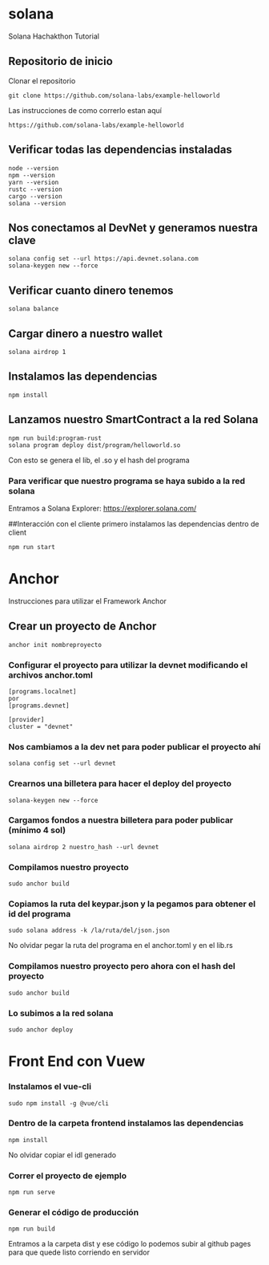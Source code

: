 # solana
Solana Hachakthon Tutorial

## Repositorio de inicio
Clonar el repositorio 
``` 
git clone https://github.com/solana-labs/example-helloworld 

```
Las instrucciones de como correrlo estan aquí
``` 
https://github.com/solana-labs/example-helloworld
```
## Verificar todas las dependencias instaladas

``` 
node --version
npm --version
yarn --version
rustc --version
cargo --version
solana --version
```
## Nos conectamos al DevNet y generamos nuestra clave
``` 
solana config set --url https://api.devnet.solana.com
solana-keygen new --force
```
 
## Verificar cuanto dinero tenemos
``` 
solana balance
```

## Cargar dinero a nuestro wallet
``` 
solana airdrop 1
```
## Instalamos las dependencias
``` 
npm install
```

## Lanzamos nuestro SmartContract a la red Solana

``` 
npm run build:program-rust 
solana program deploy dist/program/helloworld.so
```
Con esto se genera el lib, el .so y el hash del programa

### Para verificar que nuestro programa se haya subido a la red solana
Entramos a Solana Explorer: https://explorer.solana.com/

##Interacción con el cliente
primero instalamos las dependencias dentro de client

``` 
npm run start 
```
# Anchor
Instrucciones para utilizar el Framework Anchor

## Crear un proyecto de Anchor

``` 
anchor init nombreproyecto
```
### Configurar el proyecto para utilizar la devnet modificando el archivos anchor.toml 

```
[programs.localnet]
por 
[programs.devnet]

[provider]
cluster = "devnet"

```
### Nos cambiamos a la dev net para poder publicar el proyecto ahí
``` 
solana config set --url devnet
```

### Crearnos una billetera para hacer el deploy del proyecto 
``` 
solana-keygen new --force
```
### Cargamos fondos a nuestra billetera para poder publicar (mínimo 4 sol)
``` 
solana airdrop 2 nuestro_hash --url devnet
```
### Compilamos nuestro proyecto
``` 
sudo anchor build
```

### Copiamos la ruta del keypar.json y la pegamos para obtener el id del programa
``` 
sudo solana address -k /la/ruta/del/json.json
```
No olvidar pegar la ruta del programa en el anchor.toml y en el lib.rs

### Compilamos nuestro proyecto pero ahora con el hash del proyecto
``` 
sudo anchor build
```

### Lo subimos a la red solana
``` 
sudo anchor deploy
```

# Front End con Vuew
### Instalamos el vue-cli
``` 
sudo npm install -g @vue/cli
```

### Dentro de la carpeta frontend instalamos las dependencias 
``` 
npm install
```
No olvidar copiar el idl generado

### Correr el proyecto de ejemplo
``` 
npm run serve
```

### Generar el código de producción

``` 
npm run build

```
Entramos a la carpeta dist y ese código lo podemos subir al github pages para que quede listo corriendo en servidor
